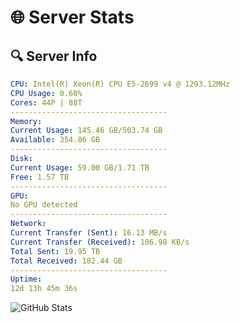 # 🌐 Server Stats
## 🔍 Server Info
```yaml
CPU: Intel(R) Xeon(R) CPU E5-2699 v4 @ 1293.12MHz
CPU Usage: 0.60%
Cores: 44P | 88T
-----------------------------------
Memory:
Current Usage: 145.46 GB/503.74 GB
Available: 354.86 GB
-----------------------------------
Disk:
Current Usage: 59.00 GB/1.71 TB
Free: 1.57 TB
-----------------------------------
GPU:
No GPU detected
-----------------------------------
Network:
Current Transfer (Sent): 16.13 MB/s
Current Transfer (Received): 106.98 KB/s
Total Sent: 19.95 TB
Total Received: 182.44 GB
-----------------------------------
Uptime:
12d 13h 45m 36s
```
![GitHub Stats](https://img.shields.io/badge/Updated-2025-03-20_11:08:25-blue)